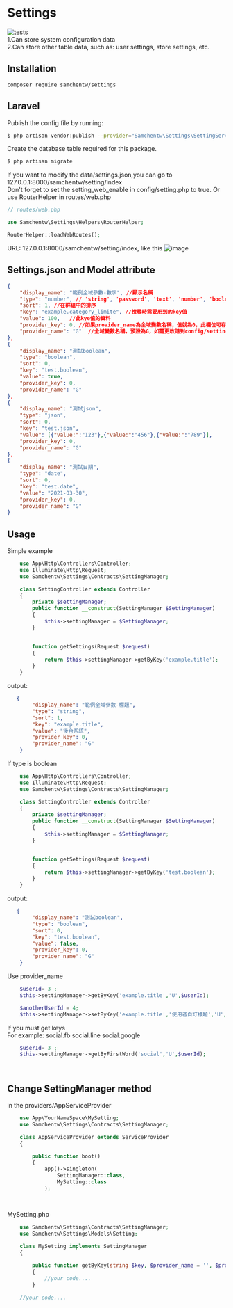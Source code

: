 # Settings
[![tests](https://github.com/samchentw/settings/actions/workflows/tests.yml/badge.svg)](https://github.com/samchentw/settings/actions/workflows/tests.yml)  
1.Can store system configuration data  
2.Can store other table data, such as: user settings, store settings, etc.  


## Installation
`composer require samchentw/settings`


## Laravel
Publish the config file by running: 
```sh
$ php artisan vendor:publish --provider="Samchentw\Settings\SettingServiceProvider"
```
Create the database table required for this package.
```sh
$ php artisan migrate
```
If you want to modify the data/settings.json,you can go to 127.0.0.1:8000/samchentw/setting/index  
Don't forget to set the setting_web_enable in config/setting.php to true.
Or use RouterHelper in routes/web.php

```php
// routes/web.php

use Samchentw\Settings\Helpers\RouterHelper;

RouterHelper::loadWebRoutes();

```

URL: 127.0.0.1:8000/samchentw/setting/index, like this
![image](https://user-images.githubusercontent.com/89454932/143267343-7feb1974-1983-4a2c-a7cf-3fe91d840f5c.png)


## Settings.json and Model attribute
```json
{
    "display_name": "範例全域參數-數字", //顯示名稱
    "type": "number", // 'string', 'password', 'text', 'number', 'boolean', 'html', 'date', 'date_time','json'
    "sort": 1, //在群組中的排序
    "key": "example.category_limite", //搜尋時需要用到的key值
    "value": 100,   //此kye值的資料
    "provider_key": 0, //如果provider_name為全域變數名稱，值就為0，此欄位可存UserId或其他表Id
    "provider_name": "G"  //全域變數名稱，預設為G，如需更改請到config/setting.php修改
},
{
    "display_name": "測試boolean",
    "type": "boolean",
    "sort": 0,
    "key": "test.boolean",
    "value": true,
    "provider_key": 0,
    "provider_name": "G"
},
{
    "display_name": "測試json",
    "type": "json",
    "sort": 0,
    "key": "test.json",
    "value": [{"value:":"123"},{"value:":"456"},{"value:":"789"}],
    "provider_key": 0,
    "provider_name": "G"
},
{
    "display_name": "測試日期",
    "type": "date",
    "sort": 0,
    "key": "test.date",
    "value": "2021-03-30",
    "provider_key": 0,
    "provider_name": "G"
}
```

## Usage

Simple example

```php
    use App\Http\Controllers\Controller;
    use Illuminate\Http\Request;
    use Samchentw\Settings\Contracts\SettingManager;

    class SettingController extends Controller
    {
        private $settingManager;
        public function __construct(SettingManager $SettingManager)
        {
            $this->settingManager = $SettingManager;
        }


        function getSettings(Request $request)
        {
            return $this->settingManager->getByKey('example.title');
        }
    }
```

output:
```json
   {
        "display_name": "範例全域參數-標題",
        "type": "string",
        "sort": 1,
        "key": "example.title",
        "value": "後台系統",
        "provider_key": 0,
        "provider_name": "G"
    }
```

If type is boolean

```php
    use App\Http\Controllers\Controller;
    use Illuminate\Http\Request;
    use Samchentw\Settings\Contracts\SettingManager;

    class SettingController extends Controller
    {
        private $settingManager;
        public function __construct(SettingManager $SettingManager)
        {
            $this->settingManager = $SettingManager;
        }


        function getSettings(Request $request)
        {
            return $this->settingManager->getByKey('test.boolean');
        }
    }
```

output:
```json
   {
        "display_name": "測試boolean",
        "type": "boolean",
        "sort": 0,
        "key": "test.boolean",
        "value": false,
        "provider_key": 0,
        "provider_name": "G"
    }
```

Use provider_name 
```php
    $userId= 3 ;
    $this->settingManager->getByKey('example.title','U',$userId);

    $anotherUserId = 4;
    $this->settingManager->setByKey('example.title','使用者自訂標題','U',$anotherUserId);
```

If you must get keys  
For example:
    social.fb
    social.line
    social.google

```php
    $userId= 3 ;
    $this->settingManager->getByFirstWord('social','U',$userId);

   
```

## Change SettingManager method
in the providers/AppServiceProvider

```php
    use App\YourNameSpace\MySetting;
    use Samchentw\Settings\Contracts\SettingManager;

    class AppServiceProvider extends ServiceProvider
    {

        public function boot()
        {
            app()->singleton(
                SettingManager::class,
                MySetting::class
            );

   
```

MySetting.php
```php
    use Samchentw\Settings\Contracts\SettingManager;
    use Samchentw\Settings\Models\Setting;
    
    class MySetting implements SettingManager
    {

        public function getByKey(string $key, $provider_name = '', $provider_key = null)
        {
            //your code....
        }

    //your code....
```
